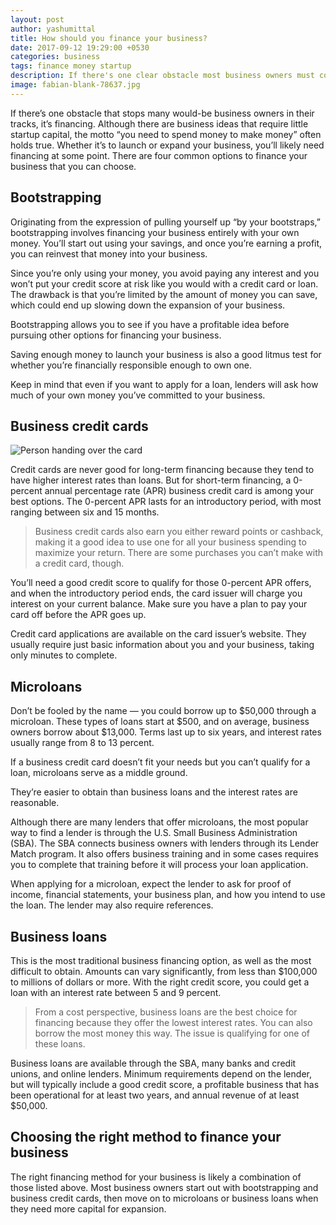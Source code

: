 ```yaml
---
layout: post
author: yashumittal
title: How should you finance your business?
date: 2017-09-12 19:29:00 +0530
categories: business
tags: finance money startup
description: If there's one clear obstacle most business owners must come overcome it's how to finance your business. Take an in-depth look at four options available.
image: fabian-blank-78637.jpg
---
```


If there’s one obstacle that stops many would-be business owners in their tracks, it’s financing. Although there are business ideas that require little startup capital, the motto “you need to spend money to make money” often holds true. Whether it’s to launch or expand your business, you’ll likely need financing at some point. There are four common options to finance your business that you can choose.

## Bootstrapping

Originating from the expression of pulling yourself up “by your bootstraps,” bootstrapping involves financing your business entirely with your own money. You’ll start out using your savings, and once you’re earning a profit, you can reinvest that money into your business.

Since you’re only using your money, you avoid paying any interest and you won’t put your credit score at risk like you would with a credit card or loan. The drawback is that you’re limited by the amount of money you can save, which could end up slowing down the expansion of your business.

<div class="callout">
Bootstrapping allows you to see if you have a profitable idea before pursuing other options for financing your business.
</div>

Saving enough money to launch your business is also a good litmus test for whether you’re financially responsible enough to own one.

Keep in mind that even if you want to apply for a loan, lenders will ask how much of your own money you’ve committed to your business.

## Business credit cards

![Person handing over the card](//cdn.codecarrot.net/images/person-handing-over-the-card.jpg)

Credit cards are never good for long-term financing because they tend to have higher interest rates than loans. But for short-term financing, a 0-percent annual percentage rate (APR) business credit card is among your best options. The 0-percent APR lasts for an introductory period, with most ranging between six and 15 months.

<blockquote>
Business credit cards also earn you either reward points or cashback, making it a good idea to use one for all your business spending to maximize your return.
There are some purchases you can’t make with a credit card, though.
</blockquote>

You’ll need a good credit score to qualify for those 0-percent APR offers, and when the introductory period ends, the card issuer will charge you interest on your current balance. Make sure you have a plan to pay your card off before the APR goes up.

Credit card applications are available on the card issuer’s website. They usually require just basic information about you and your business, taking only minutes to complete.

## Microloans

Don’t be fooled by the name — you could borrow up to $50,000 through a microloan. These types of loans start at $500, and on average, business owners borrow about $13,000. Terms last up to six years, and interest rates usually range from 8 to 13 percent.

<div class="callout">
If a business credit card doesn’t fit your needs but you can’t qualify for a loan, microloans serve as a middle ground.
</div>

They’re easier to obtain than business loans and the interest rates are reasonable.

Although there are many lenders that offer microloans, the most popular way to find a lender is through the U.S. Small Business Administration (SBA). The SBA connects business owners with lenders through its Lender Match program. It also offers business training and in some cases requires you to complete that training before it will process your loan application.

When applying for a microloan, expect the lender to ask for proof of income, financial statements, your business plan, and how you intend to use the loan. The lender may also require references.

## Business loans

This is the most traditional business financing option, as well as the most difficult to obtain. Amounts can vary significantly, from less than $100,000 to millions of dollars or more. With the right credit score, you could get a loan with an interest rate between 5 and 9 percent.

<blockquote>
From a cost perspective, business loans are the best choice for financing because they offer the lowest interest rates. You can also borrow the most money this way. The issue is qualifying for one of these loans.
</blockquote>

Business loans are available through the SBA, many banks and credit unions, and online lenders. Minimum requirements depend on the lender, but will typically include a good credit score, a profitable business that has been operational for at least two years, and annual revenue of at least $50,000.

## Choosing the right method to finance your business

The right financing method for your business is likely a combination of those listed above. Most business owners start out with bootstrapping and business credit cards, then move on to microloans or business loans when they need more capital for expansion.

